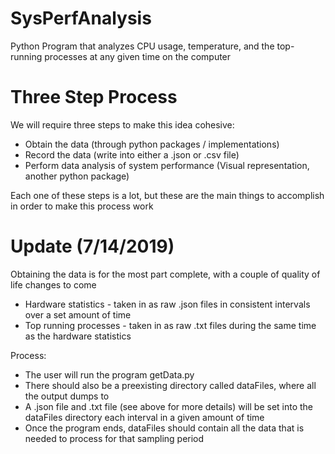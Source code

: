 # SysPerfAnalysis
Python Program that analyzes CPU usage, temperature, and the top-running processes at any given time on the computer

# Three Step Process
We will require three steps to make this idea cohesive:
* Obtain the data (through python packages / implementations)
* Record the data (write into either a .json or .csv file)
* Perform data analysis of system performance (Visual representation, another python package)

Each one of these steps is a lot, but these are the main things to accomplish in order to make this process work

# Update (7/14/2019)
Obtaining the data is for the most part complete, with a couple of quality of life changes to come
* Hardware statistics - taken in as raw .json files in consistent intervals over a set amount of time
* Top running processes - taken in as raw .txt files during the same time as the hardware statistics

Process:
* The user will run the program getData.py
* There should also be a preexisting directory called dataFiles, where all the output dumps to
* A .json file and .txt file (see above for more details) will be set into the dataFiles directory each interval in a given amount of time 
* Once the program ends, dataFiles should contain all the data that is needed to process for that sampling period

